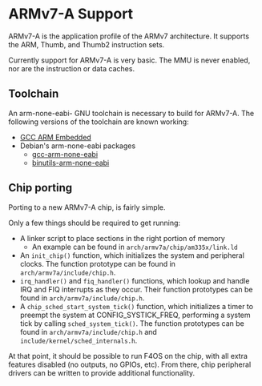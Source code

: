 ARMv7-A Support
===============

ARMv7-A is the application profile of the ARMv7 architecture.
It supports the ARM, Thumb, and Thumb2 instruction sets.

Currently support for ARMv7-A is very basic.  The MMU is never enabled,
nor are the instruction or data caches.

## Toolchain

An arm-none-eabi- GNU toolchain is necessary to build for ARMv7-A.
The following versions of the toolchain are known working:

* [GCC ARM Embedded](https://launchpad.net/gcc-arm-embedded)
* Debian's arm-none-eabi packages
    * [gcc-arm-none-eabi](https://packages.debian.org/jessie/gcc-arm-none-eabi)
    * [binutils-arm-none-eabi](https://packages.debian.org/jessie/binutils-arm-none-eabi)

## Chip porting

Porting to a new ARMv7-A chip, is fairly simple.

Only a few things should be required to get running:

* A linker script to place sections in the right portion of memory
    * An example can be found in `arch/armv7a/chip/am335x/link.ld`
* An `init_chip()` function, which initializes the system and peripheral
  clocks.  The function prototype can be found in `arch/armv7a/include/chip.h`.
* `irq_handler()` and `fiq_handler()` functions, which lookup and handle IRQ
  and FIQ interrupts as they occur.  Their function prototypes can be found in
  `arch/armv7a/include/chip.h`.
* A `chip_sched_start_system_tick()` function, which initializes a timer to
  preempt the system at CONFIG_SYSTICK_FREQ, performing a system tick by
  calling `sched_system_tick()`.  The function prototypes can be found in
  `arch/armv7a/include/chip.h` and `include/kernel/sched_internals.h`.

At that point, it should be possible to run F4OS on the chip, with all extra
features disabled (no outputs, no GPIOs, etc).  From there, chip peripheral
drivers can be written to provide additional functionality.
